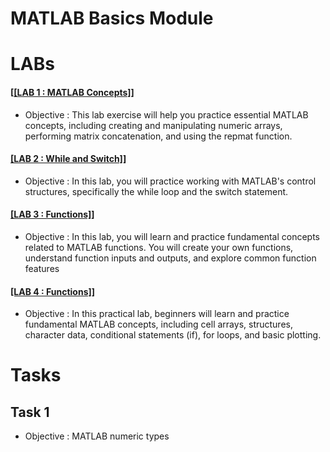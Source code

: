 # MATLAB Basics Module
# LABs
 #### [[[LAB 1 : MATLAB Concepts]](https://github.com/alaaelsawyy/MATLAB/blob/f85093d5bc9a59765438152c2513189db190d3ee/LABs/LAB%201.m)]
- Objective : This lab exercise will help you practice essential MATLAB concepts, including creating and manipulating numeric arrays, performing matrix concatenation, and using the repmat function.



 #### [[LAB 2 : While and Switch]](https://github.com/alaaelsawyy/MATLAB/blob/6146b259b197ce388abc128775dfccbb1e1d9dca/LABs/LAB%202.m)]
- Objective : In this lab, you will practice working with MATLAB's control structures, specifically the while loop and the switch statement.


 #### [[LAB 3 : Functions]](https://github.com/alaaelsawyy/MATLAB/blob/a869db075422cc40cae17d1909f2ecb35d817c2c/LABs/LAB%203.m)]
- Objective : In this lab, you will learn and practice fundamental concepts related to MATLAB functions. You will create your own functions, understand function inputs and outputs, and explore common function features


 #### [[LAB 4 : Functions]](https://github.com/alaaelsawyy/MATLAB/blob/2872d2111ceae14b5061b20cf4fdc1197cab7202/LABs/LAB%204.m)]
- Objective : In this practical lab, beginners will learn and practice fundamental MATLAB concepts, including cell arrays, structures, character data, conditional statements (if), for loops, and basic plotting.

# Tasks
## Task 1   
- Objective : MATLAB numeric types
